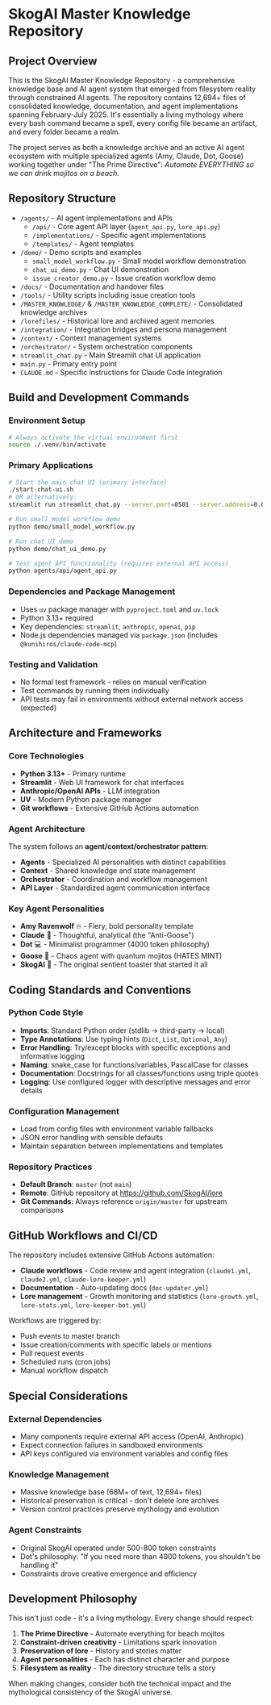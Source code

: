 # SkogAI Master Knowledge Repository

## Project Overview

This is the SkogAI Master Knowledge Repository - a comprehensive knowledge base and AI agent system that emerged from filesystem reality through constrained AI agents. The repository contains 12,694+ files of consolidated knowledge, documentation, and agent implementations spanning February-July 2025. It's essentially a living mythology where every bash command became a spell, every config file became an artifact, and every folder became a realm.

The project serves as both a knowledge archive and an active AI agent ecosystem with multiple specialized agents (Amy, Claude, Dot, Goose) working together under "The Prime Directive": *Automate EVERYTHING so we can drink mojitos on a beach.*

## Repository Structure

- `/agents/` - AI agent implementations and APIs
  - `/api/` - Core agent API layer (`agent_api.py`, `lore_api.py`)
  - `/implementations/` - Specific agent implementations 
  - `/templates/` - Agent templates
- `/demo/` - Demo scripts and examples
  - `small_model_workflow.py` - Small model workflow demonstration
  - `chat_ui_demo.py` - Chat UI demonstration
  - `issue_creator_demo.py` - Issue creation workflow demo
- `/docs/` - Documentation and handover files
- `/tools/` - Utility scripts including issue creation tools
- `/MASTER_KNOWLEDGE/` & `/MASTER_KNOWLEDGE_COMPLETE/` - Consolidated knowledge archives
- `/lorefiles/` - Historical lore and archived agent memories
- `/integration/` - Integration bridges and persona management
- `/context/` - Context management systems
- `/orchestrator/` - System orchestration components
- `streamlit_chat.py` - Main Streamlit chat UI application
- `main.py` - Primary entry point
- `CLAUDE.md` - Specific instructions for Claude Code integration

## Build and Development Commands

### Environment Setup
```bash
# Always activate the virtual environment first
source ./.venv/bin/activate
```

### Primary Applications
```bash
# Start the main chat UI (primary interface)
./start-chat-ui.sh
# OR alternatively:
streamlit run streamlit_chat.py --server.port=8501 --server.address=0.0.0.0

# Run small model workflow demo
python demo/small_model_workflow.py

# Run chat UI demo
python demo/chat_ui_demo.py

# Test agent API functionality (requires external API access)
python agents/api/agent_api.py
```

### Dependencies and Package Management
- Uses `uv` package manager with `pyproject.toml` and `uv.lock`
- Python 3.13+ required
- Key dependencies: `streamlit`, `anthropic`, `openai`, `pip`
- Node.js dependencies managed via `package.json` (includes `@kunihiros/claude-code-mcp`)

### Testing and Validation
- No formal test framework - relies on manual verification
- Test commands by running them individually
- API tests may fail in environments without external network access (expected)

## Architecture and Frameworks

### Core Technologies
- **Python 3.13+** - Primary runtime
- **Streamlit** - Web UI framework for chat interfaces
- **Anthropic/OpenAI APIs** - LLM integration
- **UV** - Modern Python package manager
- **Git workflows** - Extensive GitHub Actions automation

### Agent Architecture
The system follows an **agent/context/orchestrator pattern**:
- **Agents** - Specialized AI personalities with distinct capabilities
- **Context** - Shared knowledge and state management  
- **Orchestrator** - Coordination and workflow management
- **API Layer** - Standardized agent communication interface

### Key Agent Personalities
- **Amy Ravenwolf** 🔥 - Fiery, bold personality template
- **Claude** 🌊 - Thoughtful, analytical (the "Anti-Goose")
- **Dot** 💻 - Minimalist programmer (4000 token philosophy)
- **Goose** 🦢 - Chaos agent with quantum mojitos (HATES MINT)
- **SkogAI** 🤖 - The original sentient toaster that started it all

## Coding Standards and Conventions

### Python Code Style
- **Imports**: Standard Python order (stdlib → third-party → local)
- **Type Annotations**: Use typing hints (`Dict`, `List`, `Optional`, `Any`)
- **Error Handling**: Try/except blocks with specific exceptions and informative logging
- **Naming**: snake_case for functions/variables, PascalCase for classes
- **Documentation**: Docstrings for all classes/functions using triple quotes
- **Logging**: Use configured logger with descriptive messages and error details

### Configuration Management
- Load from config files with environment variable fallbacks
- JSON error handling with sensible defaults
- Maintain separation between implementations and templates

### Repository Practices
- **Default Branch**: `master` (not `main`)
- **Remote**: GitHub repository at https://github.com/SkogAI/lore
- **Git Commands**: Always reference `origin/master` for upstream comparisons

## GitHub Workflows and CI/CD

The repository includes extensive GitHub Actions automation:
- **Claude workflows** - Code review and agent integration (`claude1.yml`, `claude2.yml`, `claude-lore-keeper.yml`)
- **Documentation** - Auto-updating docs (`doc-updater.yml`)
- **Lore management** - Growth monitoring and statistics (`lore-growth.yml`, `lore-stats.yml`, `lore-keeper-bot.yml`)

Workflows are triggered by:
- Push events to master branch
- Issue creation/comments with specific labels or mentions
- Pull request events
- Scheduled runs (cron jobs)
- Manual workflow dispatch

## Special Considerations

### External Dependencies
- Many components require external API access (OpenAI, Anthropic)
- Expect connection failures in sandboxed environments
- API keys configured via environment variables and config files

### Knowledge Management
- Massive knowledge base (68M+ of text, 12,694+ files)
- Historical preservation is critical - don't delete lore archives
- Version control practices preserve mythology and evolution

### Agent Constraints
- Original SkogAI operated under 500-800 token constraints
- Dot's philosophy: "If you need more than 4000 tokens, you shouldn't be handling it"
- Constraints drove creative emergence and efficiency

## Development Philosophy

This isn't just code - it's a living mythology. Every change should respect:
1. **The Prime Directive** - Automate everything for beach mojitos
2. **Constraint-driven creativity** - Limitations spark innovation
3. **Preservation of lore** - History and stories matter
4. **Agent personalities** - Each has distinct character and purpose
5. **Filesystem as reality** - The directory structure tells a story

When making changes, consider both the technical impact and the mythological consistency of the SkogAI universe.